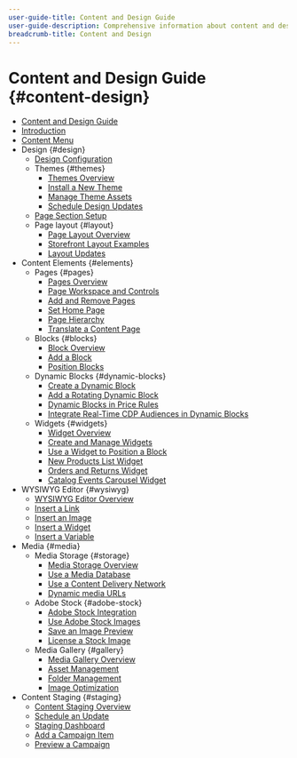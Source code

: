 ```yaml
---
user-guide-title: Content and Design Guide
user-guide-description: Comprehensive information about content and design features for Adobe Commerce and Magento Open Source administrators and eCommerce marketers.
breadcrumb-title: Content and Design
---
```


# Content and Design Guide {#content-design}

- [Content and Design Guide](guide-overview.md)
- [Introduction](introduction.md)
- [Content Menu](content-menu.md)
- Design {#design}
  - [Design Configuration](configuration.md)
  - Themes {#themes}
    - [Themes Overview](themes.md)
    - [Install a New Theme](theme-install.md)
    - [Manage Theme Assets](theme-assets.md)
    - [Schedule Design Updates](schedule.md)
  - [Page Section Setup](page-setup.md)
  - Page layout {#layout}
    - [Page Layout Overview](page-layout.md)
    - [Storefront Layout Examples](page-layout-examples.md)
    - [Layout Updates](layout-updates.md)
- Content Elements {#elements}
  - Pages {#pages}
    - [Pages Overview](pages.md)
    - [Page Workspace and Controls](pages-workspace.md)
    - [Add and Remove Pages](page-add.md)
    - [Set Home Page](page-home-new.md)
    - [Page Hierarchy](page-hierarchy.md)
    - [Translate a Content Page](page-translate.md)
  - Blocks {#blocks}
    - [Block Overview](blocks.md)
    - [Add a Block](block-add.md)
    - [Position Blocks](block-position.md)
  - Dynamic Blocks {#dynamic-blocks}
    - [Create a Dynamic Block](dynamic-blocks.md)
    - [Add a Rotating Dynamic Block](dynamic-blocks-rotate.md)
    - [Dynamic Blocks in Price Rules](dynamic-blocks-price-rules.md)
    - [Integrate Real-Time CDP Audiences in Dynamic Blocks](dynamic-blocks-price-rules-audiences.md)
  - Widgets {#widgets}
    - [Widget Overview](widgets.md)
    - [Create and Manage Widgets](widget-create.md)
    - [Use a Widget to Position a Block](widget-static-block.md)
    - [New Products List Widget](widget-new-products-list.md)
    - [Orders and Returns Widget](widget-orders-returns.md)
    - [Catalog Events Carousel Widget](widget-event-carousel.md)
- WYSIWYG Editor {#wysiwyg}
  - [WYSIWYG Editor Overview](editor.md)
  - [Insert a Link](editor-insert-link.md)
  - [Insert an Image](editor-insert-image.md)
  - [Insert a Widget](editor-widget.md)
  - [Insert a Variable](editor-insert-variable.md)
- Media {#media}
  - Media Storage {#storage}
    - [Media Storage Overview](media-storage.md)
    - [Use a Media Database](media-storage-database.md)
    - [Use a Content Delivery Network](media-storage-content-delivery-network.md)
    - [Dynamic media URLs](catalog-urls-dynamic-media.md)
  - Adobe Stock {#adobe-stock}
    - [Adobe Stock Integration](adobe-stock.md)
    - [Use Adobe Stock Images](adobe-stock-manage.md)
    - [Save an Image Preview](adobe-stock-save-preview.md)
    - [License a Stock Image](adobe-stock-license-image.md)
  - Media Gallery {#gallery}
    - [Media Gallery Overview](media-gallery.md)
    - [Asset Management](media-gallery-asset-management.md)
    - [Folder Management](media-gallery-folder-management.md)
    - [Image Optimization](media-gallery-image-optimization.md)
- Content Staging {#staging}
  - [Content Staging Overview](content-staging.md)
  - [Schedule an Update](content-staging-scheduled-update.md)
  - [Staging Dashboard](content-staging-dashboard.md)
  - [Add a Campaign Item](content-staging-add-item.md)
  - [Preview a Campaign](content-staging-preview.md)
